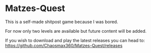 # Matzes-Quest
 This is a self-made shitpost game because I was bored.

 For now only two levels are available but future content will be added.

 If you wish to download and play the latest releases you can head to: 
 https://github.com/Chaosmax360/Matzes-Quest/releases
